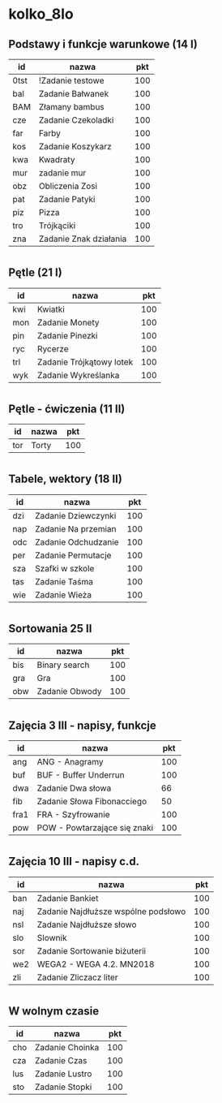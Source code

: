 # kolko_8lo

## Podstawy i funkcje warunkowe (14 I)

| id | nazwa | pkt |
|-----|-------------|-----|
| 0tst | !Zadanie testowe | 100 |
| bal | Zadanie Bałwanek | 100 |
| BAM | Złamany bambus | 100 |
| cze | Zadanie Czekoladki | 100 |
| far | Farby |	100 |
| kos |	Zadanie Koszykarz | 100 |
| kwa | Kwadraty | 100 |
| mur | zadanie mur | 100 |
| obz | Obliczenia Zosi | 100 |
| pat | Zadanie Patyki | 100 |
| piz | Pizza | 100 |
| tro | Trójkąciki | 100 |
| zna | Zadanie Znak działania | 100 |

#
## Pętle (21 I)

| id | nazwa | pkt |
|-----|-------------|-----|
| kwi |	Kwiatki | 100 |
| mon | Zadanie Monety | 100 |
| pin | Zadanie Pinezki | 100 |
| ryc | Rycerze | 100 |
| trl | Zadanie Trójkątowy lotek | 100 |
| wyk | Zadanie Wykreślanka | 100 |

#
## Pętle - ćwiczenia (11 II)

| id | nazwa | pkt |
|-----|-------------|-----|
| tor | Torty | 100 |

#
## Tabele, wektory (18 II)

| id | nazwa | pkt |
|-----|-------------|-----|
| dzi | Zadanie Dziewczynki | 100 |
| nap |	Zadanie Na przemian | 100 |
| odc | Zadanie Odchudzanie | 100 |
| per |	Zadanie Permutacje | 100 |
| sza | Szafki w szkole | 100 |
| tas | Zadanie Taśma | 100 |
| wie | Zadanie Wieża | 100 |

#
## Sortowania 25 II

| id | nazwa | pkt |
|-----|-------------|-----|
| bis |	Binary search | 100 |
| gra | Gra | 100 |
| obw |	Zadanie Obwody | 100 |

#
## Zajęcia 3 III - napisy, funkcje
| id | nazwa | pkt |
|-----|-------------|-----|
| ang |	ANG - Anagramy | 100
| buf | BUF - Buffer Underrun | 100
| dwa | Zadanie Dwa słowa | 66
| fib | Zadanie Słowa Fibonacciego | 50
| fra1 | FRA - Szyfrowanie | 100
| pow | POW - Powtarzające się znaki | 100

#
## Zajęcia 10 III - napisy c.d.
| id | nazwa | pkt |
|-----|-------------|-----|
| ban | Zadanie Bankiet | 100 	
| naj | Zadanie Najdłuższe wspólne podsłowo | 100 	
| nsl | Zadanie Najdłuższe słowo | 100
| slo | Slownik | 100	
| sor | Zadanie Sortowanie biżuterii | 100 	
| we2 | WEGA2 - WEGA 4.2. MN2018 | 100	
| zli | Zadanie Zliczacz liter | 100

#
## W wolnym czasie
| id | nazwa | pkt |
|-----|-------------|-----|
| cho | Zadanie Choinka | 100
| cza | Zadanie Czas | 100
| lus | Zadanie Lustro | 100
| sto | Zadanie Stopki | 100
